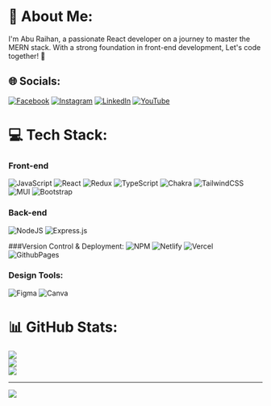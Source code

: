 # 💫 About Me:
I'm Abu Raihan, a passionate React developer on a journey to master the MERN stack. 
With a strong foundation in front-end development, Let's code together! 🚀


## 🌐 Socials:
[![Facebook](https://img.shields.io/badge/Facebook-%231877F2.svg?logo=Facebook&logoColor=white)](https://facebook.com/aburaihan019) [![Instagram](https://img.shields.io/badge/Instagram-%23E4405F.svg?logo=Instagram&logoColor=white)](https://instagram.com/aburaihan019) [![LinkedIn](https://img.shields.io/badge/LinkedIn-%230077B5.svg?logo=linkedin&logoColor=white)](https://linkedin.com/in/aburaihan019) [![YouTube](https://img.shields.io/badge/YouTube-%23FF0000.svg?logo=YouTube&logoColor=white)](https://youtube.com/@scientech_tutor) 

# 💻 Tech Stack:
  ### Front-end
  ![JavaScript](https://img.shields.io/badge/javascript-%23323330.svg?style=for-the-badge&logo=javascript&logoColor=%23F7DF1E)
  ![React](https://img.shields.io/badge/react-%2320232a.svg?style=for-the-badge&logo=react&logoColor=%2361DAFB)
  ![Redux](https://img.shields.io/badge/redux-%23593d88.svg?style=for-the-badge&logo=redux&logoColor=white)
  ![TypeScript](https://img.shields.io/badge/typescript-%23007ACC.svg?style=for-the-badge&logo=typescript&logoColor=white)
  ![Chakra](https://img.shields.io/badge/chakra-%234ED1C5.svg?style=for-the-badge&logo=chakraui&logoColor=white)
  ![TailwindCSS](https://img.shields.io/badge/tailwindcss-%2338B2AC.svg?style=for-the-badge&logo=tailwind-css&logoColor=white)
  ![MUI](https://img.shields.io/badge/MUI-%230081CB.svg?style=for-the-badge&logo=mui&logoColor=white)
  ![Bootstrap](https://img.shields.io/badge/bootstrap-%238511FA.svg?style=for-the-badge&logo=bootstrap&logoColor=white)

  ### Back-end
  ![NodeJS](https://img.shields.io/badge/node.js-6DA55F?style=for-the-badge&logo=node.js&logoColor=white)
  ![Express.js](https://img.shields.io/badge/express.js-%23404d59.svg?style=for-the-badge&logo=express&logoColor=%2361DAFB)

  ###Version Control & Deployment:
  ![NPM](https://img.shields.io/badge/NPM-%23CB3837.svg?style=for-the-badge&logo=npm&logoColor=white)
  ![Netlify](https://img.shields.io/badge/netlify-%23000000.svg?style=for-the-badge&logo=netlify&logoColor=#00C7B7)
  ![Vercel](https://img.shields.io/badge/vercel-%23000000.svg?style=for-the-badge&logo=vercel&logoColor=white)
  ![GithubPages](https://img.shields.io/badge/github%20pages-121013?style=for-the-badge&logo=github&logoColor=white)

  ### Design Tools:
  ![Figma](https://img.shields.io/badge/figma-%23F24E1E.svg?style=for-the-badge&logo=figma&logoColor=white)
  ![Canva](https://img.shields.io/badge/Canva-%2300C4CC.svg?style=for-the-badge&logo=Canva&logoColor=white)




# 📊 GitHub Stats:
![](https://github-readme-stats.vercel.app/api?username=Aburaihan1&theme=transparent&hide_border=false&include_all_commits=true&count_private=true)<br/>
![](https://github-readme-streak-stats.herokuapp.com/?user=Aburaihan1&theme=transparent&hide_border=false)<br/>
![](https://github-readme-stats.vercel.app/api/top-langs/?username=Aburaihan1&theme=transparent&hide_border=false&include_all_commits=true&count_private=true&layout=compact)

---
[![](https://visitcount.itsvg.in/api?id=Aburaihan1&icon=0&color=0)](https://visitcount.itsvg.in)

<!-- Proudly created with GPRM ( https://gprm.itsvg.in ) -->
